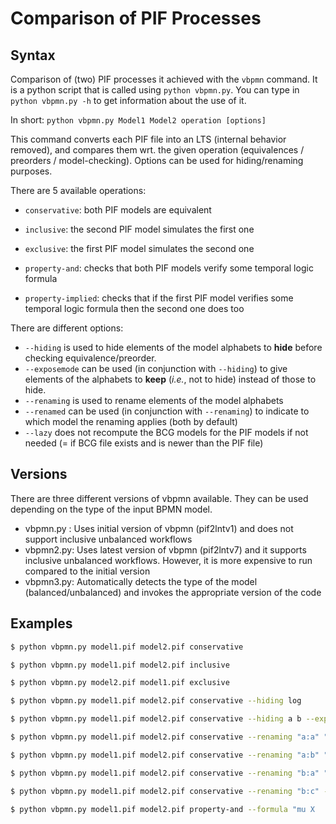 # Comparison of PIF Processes

## Syntax

Comparison of (two) PIF processes it achieved with the `vbpmn` command.
It is a python script that is called using `python vbpmn.py`.
You can type in `python vbpmn.py -h` to get information about the use of it.

In short: `python vbpmn.py Model1 Model2 operation [options]`

This command converts each PIF file into an LTS (internal behavior
removed), and compares them wrt. the given operation (equivalences / preorders / model-checking).
Options can be used for hiding/renaming purposes.

There are 5 available operations:

- `conservative`: both PIF models are equivalent

- `inclusive`: the second PIF model simulates the first one

- `exclusive`: the first PIF model simulates the second one

- `property-and`: checks that both PIF models verify some temporal logic formula

- `property-implied`: checks that if the first PIF model verifies some temporal logic formula then the second one does too

There are different options:

- `--hiding` is used to hide elements of the model alphabets to **hide** before checking equivalence/preorder.
- `--exposemode` can be used (in conjunction with `--hiding`) to give elements of the alphabets to **keep** (*i.e.*, not to hide) instead of those to hide.
- `--renaming` is used to rename elements of the model alphabets
- `--renamed` can be used (in conjunction with `--renaming`) to indicate to which model the renaming applies (both by default)
- `--lazy` does not recompute the BCG models for the PIF models if not needed (= if BCG file exists and is newer than the PIF file)

## Versions

There are three different versions of vbpmn available. They can be used depending on the type of the input BPMN model.
- vbpmn.py : Uses initial version of vbpmn (pif2lntv1) and does not support inclusive unbalanced workflows
- vbpmn2.py: Uses latest version of vbpmn (pif2lntv7) and it supports inclusive unbalanced workflows. However, it is more expensive to run compared to the initial version
- vbpmn3.py: Automatically detects the type of the model (balanced/unbalanced) and invokes the appropriate version of the code
## Examples

```bash
$ python vbpmn.py model1.pif model2.pif conservative

$ python vbpmn.py model1.pif model2.pif inclusive

$ python vbpmn.py model2.pif model1.pif exclusive

$ python vbpmn.py model1.pif model2.pif conservative --hiding log

$ python vbpmn.py model1.pif model2.pif conservative --hiding a b --exposemode

$ python vbpmn.py model1.pif model2.pif conservative --renaming "a:a" "b:b"

$ python vbpmn.py model1.pif model2.pif conservative --renaming "a:b" "b:c" "c:a" --renamed first

$ python vbpmn.py model1.pif model2.pif conservative --renaming "b:a" "c:b" "a:c" --renamed second

$ python vbpmn.py model1.pif model2.pif conservative --renaming "b:c" --renamed all

$ python vbpmn.py model1.pif model2.pif property-and --formula "mu X  . (< true > true and [ not B ] X)"

```

